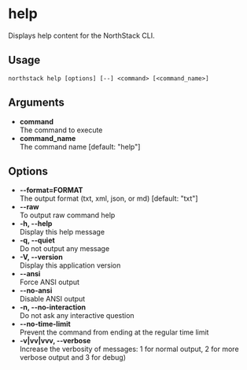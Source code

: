 # help

Displays help content for the NorthStack CLI.

## Usage
`northstack help [options] [--] <command> [<command_name>]`

## Arguments
* **command**  
  The command to execute
* **command_name**  
  The command name [default: "help"]

## Options
* **--format=FORMAT**  
  The output format (txt, xml, json, or md) [default: "txt"]
* **--raw**  
  To output raw command help
* **-h, --help**  
  Display this help message
* **-q, --quiet**  
  Do not output any message
* **-V, --version**  
  Display this application version
* **--ansi**  
  Force ANSI output
* **--no-ansi**  
  Disable ANSI output
* **-n, --no-interaction**  
  Do not ask any interactive question
* **--no-time-limit**  
  Prevent the command from ending at the regular time limit
* **-v|vv|vvv, --verbose**  
  Increase the verbosity of messages: 1 for normal output, 2 for more verbose output and 3 for debug)